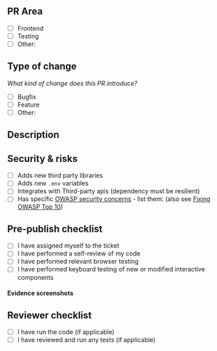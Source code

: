 ## PR Area

<!-- Check areas your PR covers using "x", REMOVE others -->

- [ ] Frontend
- [ ] Testing
- [ ] Other: <!-- Please describe -->

## Type of change

_What kind of change does this PR introduce?_

<!-- Check the ones that apply to this PR using "x", REMOVE others -->

- [ ] Bugfix
- [ ] Feature
- [ ] Other: <!-- Please describe -->

## Description

<!-- Add a few bullets * describing your changes -->

## Security & risks

<!-- Describe the risks that apply. -->

- [ ] Adds new third party libraries
- [ ] Adds new `.env` variables
- [ ] Integrates with Third-party apis (dependency must be resilient)
- [ ] Has specific [OWASP security concerns](https://owasp.org/www-project-top-ten/) - list them: (also see [Fixing OWASP Top 10](https://nodegoat.herokuapp.com/tutorial))

## Pre-publish checklist

<!--
Include the Jira ticket name (if any) with a hyphen.

If the change spans across multiple packages, please include the general scope area: frontend/backend.
If the change spans across multiple scopes just include the word "multiple" into the scope
-->

- [ ] I have assigned myself to the ticket
- [ ] I have performed a self-review of my code
- [ ] I have performed relevant browser testing
- [ ] I have performed keyboard testing of new or modified interactive components

#### Evidence screenshots

<!-- Please drag and drop to upload evidence screenshots of UI that is new or has big changes  -->

## Reviewer checklist

- [ ] I have run the code (if applicable)
- [ ] I have reviewed and run any tests (if applicable)
